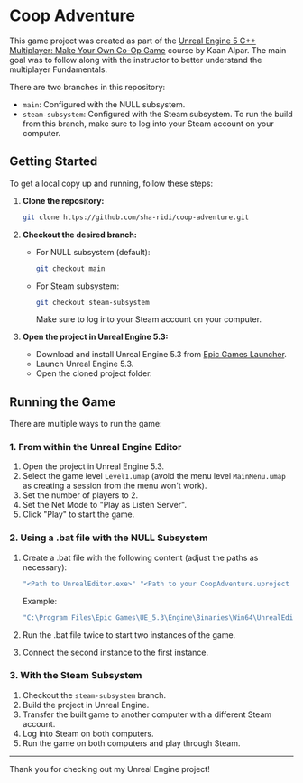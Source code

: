 # Coop Adventure

This game project was created as part of the [Unreal Engine 5 C++ Multiplayer: Make Your Own Co-Op Game](https://www.gamedev.tv/courses/ue-cpp-multiplayer) course by Kaan Alpar. The main goal was to follow along with the instructor to better understand the multiplayer Fundamentals.

There are two branches in this repository:

- `main`: Configured with the NULL subsystem.
- `steam-subsystem`: Configured with the Steam subsystem. To run the build from this branch, make sure to log into your Steam account on your computer.

## Getting Started

To get a local copy up and running, follow these steps:

1. **Clone the repository:**

    ```sh
    git clone https://github.com/sha-ridi/coop-adventure.git
    ```

2. **Checkout the desired branch:**

    - For NULL subsystem (default):
        ```sh
        git checkout main
        ```
    - For Steam subsystem:
        ```sh
        git checkout steam-subsystem
        ```
        Make sure to log into your Steam account on your computer.

3. **Open the project in Unreal Engine 5.3:**

    - Download and install Unreal Engine 5.3 from [Epic Games Launcher](https://www.unrealengine.com/en-US/download).
    - Launch Unreal Engine 5.3.
    - Open the cloned project folder.

## Running the Game

There are multiple ways to run the game:

### 1. From within the Unreal Engine Editor

1. Open the project in Unreal Engine 5.3.
2. Select the game level `Level1.umap` (avoid the menu level `MainMenu.umap` as creating a session from the menu won't work).
3. Set the number of players to 2.
4. Set the Net Mode to "Play as Listen Server".
5. Click "Play" to start the game.

### 2. Using a .bat file with the NULL Subsystem

1. Create a .bat file with the following content (adjust the paths as necessary):

    ```sh
    "<Path to UnrealEditor.exe>" "<Path to your CoopAdventure.uproject file>" -game -ResX=720 -ResY=405 -WINDOWED
    ```

    Example:
    ```sh
    "C:\Program Files\Epic Games\UE_5.3\Engine\Binaries\Win64\UnrealEditor.exe" "C:\Projects\coop-adventure\CoopAdventure.uproject" -game -ResX=720 -ResY=405 -WINDOWED
    ```

2. Run the .bat file twice to start two instances of the game.
3. Connect the second instance to the first instance.

### 3. With the Steam Subsystem

1. Checkout the `steam-subsystem` branch.
2. Build the project in Unreal Engine.
3. Transfer the built game to another computer with a different Steam account.
4. Log into Steam on both computers.
5. Run the game on both computers and play through Steam.


---

Thank you for checking out my Unreal Engine project!

